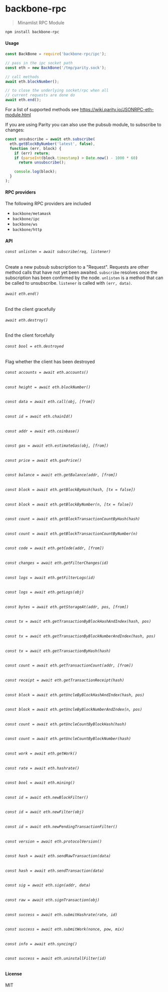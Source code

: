 # backbone-rpc

> Minamlist RPC Module

```bash
npm install backbone-rpc
```

#### Usage

```js
const BackBone = require('backbone-rpc/ipc');

// pass in the ipc socket path
const eth = new BackBone('/tmp/parity.sock');

// call methods
await eth.blockNumber();

// to close the underlying socket/rpc when all
// current requests are done do
await eth.end();
```

For a list of supported methods see
https://wiki.parity.io/JSONRPC-eth-module.html

If you are using Parity you can also use the pubsub module, to subscribe to
changes:

```js
const unsubscribe = await eth.subscribe(
  eth.getBlockByNumber('latest', false),
  function (err, block) {
    if (err) return;
    if (parseInt(block.timestamp) > Date.now() - 1000 * 60)
      return unsubscribe();

    console.log(block);
  }
);
```

#### RPC providers

The following RPC providers are included

- `backbone/metamask`
- `backbone/ipc`
- `backbone/ws`
- `backbone/http`

#### API

###### `const unlisten = await subscribe(req, listener)`

Create a new pubsub subscription to a "Request". Requests are other method calls
that have not yet been awaited. `subscribe` resolves once the subscription has
been confirmed by the node. `unlisten` is a method that can be called to
unsubscribe. `listener` is called with `(err, data)`.

###### `await eth.end()`

End the client gracefully

###### `await eth.destroy()`

End the client forcefully

###### `const bool = eth.destroyed`

Flag whether the client has been destroyed

###### `const accounts = await eth.accounts()`

###### `const height = await eth.blockNumber()`

###### `const data = await eth.call(obj, [from])`

###### `const id = await eth.chainId()`

###### `const addr = await eth.coinbase()`

###### `const gas = await eth.estimateGas(obj, [from])`

###### `const price = await eth.gasPrice()`

###### `const balance = await eth.getBalance(addr, [from])`

###### `const block = await eth.getBlockByHash(hash, [tx = false])`

###### `const block = await eth.getBlockByNumber(n, [tx = false])`

###### `const count = await eth.getBlockTransactionCountByHash(hash)`

###### `const count = await eth.getBlockTransactionCountByNumber(n)`

###### `const code = await eth.getCode(addr, [from])`

###### `const changes = await eth.getFilterChanges(id)`

###### `const logs = await eth.getFilterLogs(id)`

###### `const logs = await eth.getLogs(obj)`

###### `const bytes = await eth.getStorageAt(addr, pos, [from])`

###### `const tx = await eth.getTransactionByBlockHashAndIndex(hash, pos)`

###### `const tx = await eth.getTransactionByBlockNumberAndIndex(hash, pos)`

###### `const tx = await eth.getTransactionByHash(hash)`

###### `const count = await eth.getTransactionCount(addr, [from])`

###### `const receipt = await eth.getTransactionReceipt(hash)`

###### `const block = await eth.getUncleByBlockHashAndIndex(hash, pos)`

###### `const block = await eth.getUncleByBlockNumberAndIndex(n, pos)`

###### `const count = await eth.getUncleCountByBlockHash(hash)`

###### `const count = await eth.getUncleCountByBlockNumber(hash)`

###### `const work = await eth.getWork()`

###### `const rate = await eth.hashrate()`

###### `const bool = await eth.mining()`

###### `const id = await eth.newBlockFilter()`

###### `const id = await eth.newFilter(obj)`

###### `const id = await eth.newPendingTransactionFilter()`

###### `const version = await eth.protocolVersion()`

###### `const hash = await eth.sendRawTransaction(data)`

###### `const hash = await eth.sendTransaction(data)`

###### `const sig = await eth.sign(addr, data)`

###### `const raw = await eth.signTransaction(obj)`

###### `const success = await eth.submitHashrate(rate, id)`

###### `const success = await eth.submitWork(nonce, pow, mix)`

###### `const info = await eth.syncing()`

###### `const success = await eth.uninstallFilter(id)`

#### License

MIT
